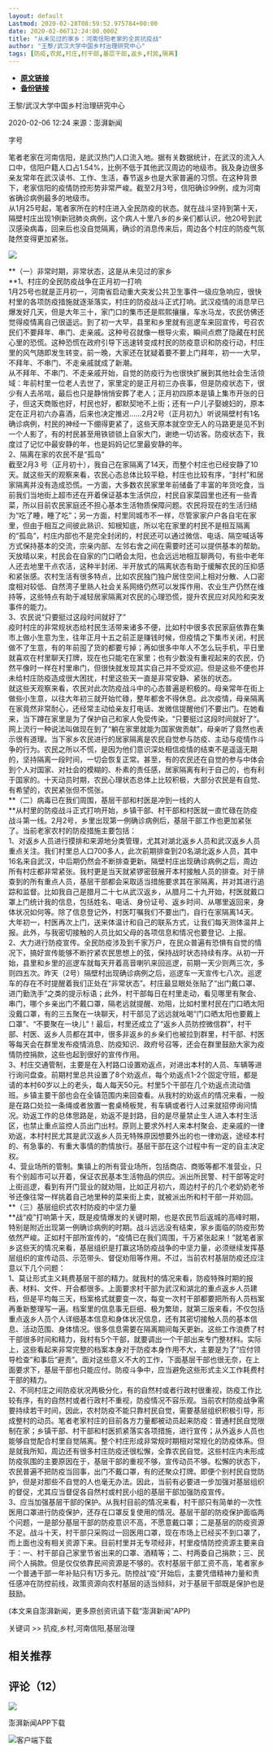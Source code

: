```yaml
---
layout: default
Lastmod: 2020-02-28T08:59:52.975784+00:00
date: 2020-02-06T12:24:00.000Z
title: "从未见过的家乡：河南信阳老家的全民抗疫战"
author: "王黎/武汉大学中国乡村治理研究中心"
tags: [防疫,农民,村庄,村干部,基层干部,返乡,村民,隔离]
---
```


* [**原文链接**](https://www.thepaper.cn/newsDetail_forward_5782457)
* [**备份链接**](https://web.archive.org/save/https://www.thepaper.cn/newsDetail_forward_5782457)


王黎/武汉大学中国乡村治理研究中心

2020-02-06 12:24 来源：澎湃新闻

字号

笔者老家在河南信阳，是武汉热门人口流入地。据有关数据统计，在武汉的流入人口中，信阳户籍人口占1.54%，比例不低于其他武汉周边的地级市。我及身边很多亲友常年在武汉读书、工作、生活，春节返乡也是大家普遍的习惯。在这种背景下，老家信阳的疫情防控形势非常严峻。截至2月3号，信阳确诊99例，成为河南省确诊病例最多的地级市。  
从1月25号起，笔者家所在的村庄进入全民防疫的状态。就在战斗坚持到第十天，隔壁村庄出现1例新冠肺炎病例，这个病人十里八乡的乡亲们都认识，他20号到武汉感染病毒，回来后也没自觉隔离，确诊的消息传来后，周边各个村庄的防疫气氛陡然变得更加紧张。  

![](/images/post/c16a5320fa475530d9583c34fd356ef5.jpg)

**（一）非常时期，非常状态，这是从未见过的家乡  
**1、村庄的全民防疫战争在正月初一打响  
1月25号也就是正月初一，河南省启动重大突发公共卫生事件一级应急响应，很快村里的各项防疫措施就逐渐落实，村庄的防疫战斗正式打响。武汉疫情的消息早已爆发好几天，但是大年三十，家门口的集市还是熙熙攘攘，车水马龙，农民仿佛还觉得疫情离自己很遥远。到了初一大早，县里和乡里就有巡逻车来回宣传，号召农民们不要拜年、串门、走亲戚。这种号召就像一根导火索，瞬间点燃了隐藏在村民心里的恐慌。这种恐慌在政府引导下迅速转变成村民的防疫意识和防疫行动，村庄里的风气随即发生转变。前一晚，大家还在犹疑着要不要上门拜年，初一一大早，不拜年、不串门、不走亲戚就成了新潮。  
从不拜年、不串门、不走亲戚开始，自觉的防疫行为也很快扩展到其他社会生活领域：年前村里一位老人去世了，家里定的是正月初三办丧事，但是防疫状态下，很少有人去吊唁，最后也只是静悄悄安葬了老人；正月初四原本是镇上集市开张的日子，但这天商贩也好，村民也好，都默契地不上街；还有一户儿子娶媳妇的，原本定在正月初六办喜酒，后来也决定推迟……2月2号（正月初九）听说隔壁村有1名确诊病例，村民的神经一下绷得更紧了，这些天原本就空空无人的马路更是见不到一个人影了，有的村民甚至用铁锁锁上自家大门，谢绝一切访客。防疫状态下，我度过了记忆中最安静的年，也是妈妈记忆里最安静的年。  
2、隔离在家的农民不是“孤岛”  
截至2月3 号（正月初十），我自己在家隔离了14天，而整个村庄也已经安静了10天。就这些天的观察来看，农民心态总体比较平稳，村庄也比较有序，“封村”和居家隔离并没有造成恐慌。一方面，大多数农民家里年前储备了丰富的年货吃食，当前我们当地街上超市还在开着保证基本生活供应，村民自家菜园里也还有一些青菜，所以目前农民家庭还不担心基本生活物质保障问题。农民将现在的生活归结为“吃了睡，睡了吃”；另一方面，村里同城市不一样，尽管家家户户各自宅在家里，但由于相互之间彼此熟识、知根知底，所以宅在家里的村民不是相互隔离的“孤岛”，村庄内部也不是完全封闭的，村民还可以通过微信、电话、隔空喊话等方式保持基本的交流，宗亲内部、左邻右舍之间在需要时还可以提供基本的帮助。天放晴以来，村民会在自家的门口晒会太阳，也会远远地相互聊两句，有些中老年人还去地里干点农活，这种半封闭、半开放式的隔离状态有助于缓解农民的压抑感和紧张感。农村生活有很多特点，比如农民独门独户居住空间上相对分散、人口密度相对较低、自然湾子里熟人社会关系网络仍然可以发挥作用、农业生产仍然在维持等，这些特点有助于减轻居家隔离对农民的心理恐慌，提升农民应对风险和突发事件的能力。  
3、农民说“只要挺过这段时间就好了”  
疫时村庄的非常规状态给村民生活带来诸多不便，比如村中很多农民家庭依靠在集市上做小生意为生，往年正月十五之前正是赚钱时候，但疫情之下集市关闭，村民做不了生意，有的年前囤了货的都要亏掉；再如很多中年人不怎么玩手机，平日里就喜欢在村里聊天打牌，现在也只能宅在家里；也有少数没有重视起来的农民，仍然平像时一样在村里串门，但很快就发现其实自己并不受欢迎。但是这些不便也并未给村庄防疫造成很大困扰，村里这些天一直是非常安静、紧张的状态。  
就这些天观察来看，农民对此次防疫战斗中的心态普遍是积极的。母亲常年在街上做些小生意，以往大年初三就开始忙碌，整年都舍不得休息。此次疫情，母亲隔离在家竟然非常耐心，还经常主动给亲友打电话、发微信提醒他们不要出门。在她看来，当下蹲在家里是为了保护自己和家人免受传染，“只要挺过这段时间就好了”。网上流行一种说法叫做现在到了“躺在家里就能为国家做贡献”，母亲听了竟然也表示很有道理。当下家乡农民进行的居家隔离是农民自觉参与防疫、主动与疫情作斗争的行为。农民之所以不慌，是因为他们意识深处相信疫情的结束不是遥遥无期的，坚持隔离一段时间，一切会恢复正常。甚至，有的农民还在自觉的参与中体会到个人对国家、对社会的模糊的、朴素的责任感，居家隔离有利于自己的，也有利于国家的。十天动员时期，农民心理状态总体上比较积极，大部分农民是有自觉、有希望的，农民紧张但不慌张。  
**（二）病毒已在我们周围，基层干部和村医是冲到一线的人  
**从村里的防疫战斗正式打响开始，乡镇干部、村干部和村医就一直忙碌在防疫战斗第一线。2月2号，乡里出现第一例确诊病例后，基层干部工作也更加紧张了。当前老家农村的防疫措施主要包括：  
1、对返乡人员进行摸排和来源地分类管理，尤其对湖北返乡人员和武汉返乡人员重点关注。我们村里总人口700多人，此次前期排查到20名湖北返乡人员，其中16名来自武汉，中后期仍然会不断排查更新。隔壁村庄出现确诊病例之后，周边所有村庄都非常紧张。我村更是当天就紧锣密鼓展开本村接触人员的排查。对于排查到的所有重点人员，基层干部都会采取适当措施要求其在家隔离，并对其进行追踪和监督。比如我自己是腊月二十七从武汉返乡，从腊月二十九开始，村医就戴口罩上门统计我的信息，包括姓名、电话、身份证号、返乡时间、从哪里返回来，身体状况如何等。除了信息登记外，村医叮嘱我们不要出门，自行在家隔离14天。大年初一，村医再次上门，送来体温计和自己的联系方式，让我们每天测体温并上报。此外，与我密切接触的人员比如父母的各项信息和情况也要登记、上报。  
2、大力进行防疫宣传。全民防疫涉及到千家万户，在民众普遍有恐惧有自觉的情况下，搞好宣传能够不断拧紧农民思想上的弦，保持战时状态持续有序。从初一开始，县里和乡里的巡逻车就每天开着高音喇叭来回巡逻，前期一天少则两三次，多则四五次。昨天（2号）隔壁村出现确诊病例之后，巡逻车一天宣传七八次。巡逻车的存在不时提醒着我们正处在“非常状态”。村庄最显眼处张贴了“出门戴口罩、进门勤洗手”之类的提示标语；此外，村干部每日在村里走动，看见哪里有聚会、串门，哪个乡亲出门不戴口罩，隔老远就提醒、劝阻，比如村里村民在门口晒太阳没戴口罩，有的三五聚在一块聊天，村干部见了远远就吆喝“门口晒太阳也要戴上口罩”、“不要聚在一块儿”！最后，村里还成立了“返乡人员防控微信群”，村干部、村医、返乡人员都在其中，很多非返乡的乡亲们也被拉到群里，村干部、村医等每天会在群里发布疫情消息、防疫知识、政府号召等，还会在群里鼓励大家为疫情防控捐款，这些也起到很好的宣传作用。  
3、村庄交通管制，主要是在入村路口设置劝返点，对进出本村的人员、车辆等进行询问盘查。前期村里总共设置了8个劝返点，每个劝返点1-2个固定守班，都是请的本村60岁以上的老头，每人每天50元。村里5个干部在几个劝返点流动值班。乡镇主要干部也会在全镇范围内来回查看。从我村的劝返点的情况来看，一般是在路口处拉一条绳或者放置一套桌椅板凳，有车辆或者行人过来就招停询问情况。劝返工作的总体思路是，劝返不是封路，目的是尽量禁止生人进入本村生活区，也禁止重点监控人员出门出村。原则上要求外村人来本村聚会、走亲戚的一律劝返，本村村民尤其是武汉返乡人员无特殊原因想要外出的也一律劝返，途经本村的、有急事的、有重大事情的酌情放行。基层干部在这个过程中有一定的自主决定权。  
4、营业场所的管制。集镇上的所有营业场所，包括商店、商贩等都不准营业，只有个别超市可以开着，保证农民基本生活物品的供应。派出所民警、村干部等定时上街巡逻，看到有开门营业的就劝阻，比如正月初六，周边村子的几个老奶奶老爷爷还像往常一样挑着自己地里种的菜来街上卖，就被派出所和村干部一并劝回。  
**（三）基层组织式农村防疫的中坚力量  
**战“疫”打响第十天，既是疫情爆发的关键时期，也是农民节后返城的高峰时期，特别是附近出现第一例确诊病例的时期。战斗远远没有结束，家乡面临的防疫形势依然严峻。正如村干部所宣传的，“疫情已在我们周围，千万紧张起来！”就笔者家乡这些天的情况来看，基层组织是打赢这场防疫战争的中坚力量，必须继续发挥基层组织的宣传动员、示范带头、督促劝阻等作用。不过，当前农村基层防疫还应注意以下几个问题：  
1、莫让形式主义耗费基层干部的精力。就我村的情况来看，防疫特殊时期的报表、材料、文件、开会都很多。上面要求村干部为武汉和湖北的重点返乡人员建档，但是平均每三天，档案格式就要变一次，每变一次村干部都要把所有人员档案再重新整理写一遍。档案里的信息事无巨细、极为繁琐，就第三版来看，不仅包括重点返乡人员个人详细基本信息和身体状况信息，还有其密切接触人员的基本信息、活动范围、身体情况。很多信息需要在隔离期间每天更新。这些工作浪费了村干部很多时间和精力，我村有5个干部，就要调出一个干部出来专门整材料。实际上，这些看起来非常完整的档案本身对于防疫本身作用不大，主要是为了“应付领导检查”和事后“避责”。面对这些意义不大的工作，下面基层干部也很无奈，在上面要求下，基层干部也只能应付。防疫斗争中，应当避免这些形式主义工作耗费村干部的精力。  
2、不同村庄之间防疫状况两极分化，有的自然村或者行政村很重视，防疫工作比较有序，有的自然村或者行政村不重视，防疫情况不容乐观。当前农村防疫战争需要持续若干时间，因此，农村防疫不能只靠村民自觉，需要基层组织积极引导，形成整村的动员。笔者老家村庄的目前各方力量都被动员起来防疫：普通村民自觉限制在家；乡镇干部、村干部和村医抓紧落实各项措施，进行宣传；从外返乡人员也能够自觉配合村里自觉隔离。整个村庄形成非常规时期相对常规化的防疫体系。但是就我所知，周边还有很多村庄防疫还很松懈，全靠农民自觉。这些村庄内未形成防疫氛围的主要原因在于，基层干部的重视不够，宣传动员不够。松懈的状态下，农民普遍不把防疫当回事，出门不戴口罩，有的还聚众打牌。即便个别村民自觉防护，但是对那些不自觉的人也毫无办法。因此，当前有必要进一步加强对基层组织的督促，尤其应当督促各自然村或村民小组的基层干部加强防疫宣传。  
3、应当加强基层干部的保护。从我村目前的情况来看，村干部只有简单的一次性医用口罩进行防疫保护，还存在口罩反复使用的情况。基层干部的防疫保护面临两个问题，一是部分基层干部的防疫意识不高，不愿意戴口罩；二是基层的防疫资源不足。战斗十天，村干部只采购过一回医用口罩，现在市场上已经买不到口罩了，而上面也没有相关资源下来。目前村里并无专项经非，村里疫情防控资源主要来自于：一、村干部自己家里节省出来的口罩、酒精等；二、村两委自己捐款；三、民间个人捐款。但是仅仅依靠民间资源是不够的。农村基层干部工资不高，笔者家乡一个普通干部一年补贴只有1万多元。防控战“疫”开始后，主要凭借精神力量和责任感冲在防控前线，政策资源向农村基层的适当倾斜，对于基层干部既是保护也是鼓励。

(本文来自澎湃新闻，更多原创资讯请下载“澎湃新闻”APP)

关键词 >> 抗疫,乡村,河南信阳,基层治理

相关推荐
----

评论（12）
------

[![](/images/post/f015bb903e56111c897265f06dcc71b5.jpg)](https://www.thepaper.cn/work_us.jsp)

澎湃新闻APP下载

![客户端下载](/images/post/363f0f15be9fbe215c00f013b15faae7.png)

